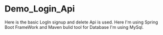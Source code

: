 # Demo_Login_Api
Here is the basic LogIn signup and delete Api is used.
Here I'm using Spring Boot FrameWork and Maven bulid tool
for Database I'm using MySql.
